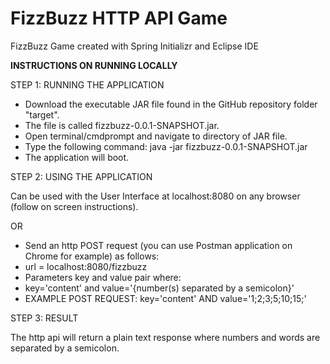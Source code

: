 ﻿# FizzBuzz HTTP API Game

FizzBuzz Game created with Spring Initializr and Eclipse IDE

**INSTRUCTIONS ON RUNNING LOCALLY**

STEP 1: RUNNING THE APPLICATION

 - Download the executable JAR file found in the GitHub repository
   folder "target".    
 - The file is called fizzbuzz-0.0.1-SNAPSHOT.jar. 
 - Open terminal/cmdprompt and navigate to directory of JAR file. 
 - Type the following command: java -jar fizzbuzz-0.0.1-SNAPSHOT.jar
 - The application will boot.

STEP 2: USING THE APPLICATION

Can be used with the User Interface at localhost:8080 on any browser (follow on screen instructions).

OR

 - Send an http POST request (you can use Postman application on Chrome for example) as follows: 
 - url = localhost:8080/fizzbuzz
 - Parameters key and value pair where:
 - key='content' and value='{number(s) separated by a semicolon}'
 - EXAMPLE POST REQUEST: key='content' AND value='1;2;3;5;10;15;'

STEP 3: RESULT

The http api will return a plain text response where numbers and words are separated by a semicolon.
